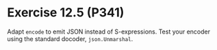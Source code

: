 # Exercise 12.5 (P341)

Adapt `encode` to emit JSON instead of S-expressions.
Test your encoder using the standard docoder, `json.Unmarshal`.
